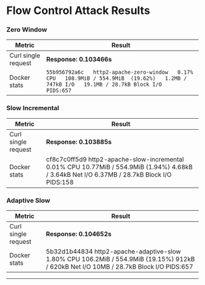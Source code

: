 # Flow Control Attack Results

### Zero Window
| Metric | Result |
|--------|--------|
| Curl single request | **Response: 0.103466s** |
| Docker stats | `55b956792a6c   http2-apache-zero-window   0.17% CPU   108.9MiB / 554.9MiB  (19.62%)   1.2MB / 747kB I/O   19.1MB / 28.7kB Block I/O   PIDS:657` |

### Slow Incremental
| Metric | Result |
|--------|--------|
| Curl single request | **Response: 0.103885s** |
| Docker stats | cf8c7c0ff5d9 http2-apache-slow-incremental 0.01% CPU 10.77MiB / 554.9MiB (1.94%) 4.68kB / 3.64kB Net I/O 6.37MB / 28.7kB Block I/O PIDS:158 |

### Adaptive Slow
| Metric | Result |
|--------|--------|
| Curl single request | **Response: 0.104652s** |
| Docker stats | 5b32d1b44834 http2-apache-adaptive-slow 1.80% CPU 106.2MiB / 554.9MiB (19.15%) 912kB / 620kB Net I/O 10MB / 28.7kB Block I/O PIDS:657 |

---
